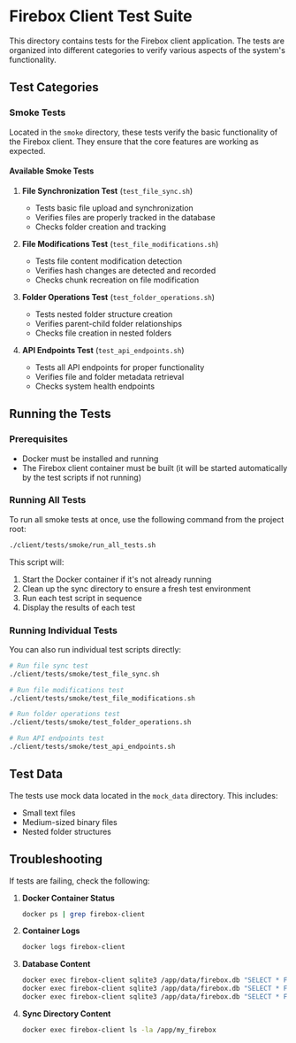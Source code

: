 # Firebox Client Test Suite

This directory contains tests for the Firebox client application. The tests are organized into different categories to verify various aspects of the system's functionality.

## Test Categories

### Smoke Tests

Located in the `smoke` directory, these tests verify the basic functionality of the Firebox client. They ensure that the core features are working as expected.

#### Available Smoke Tests

1. **File Synchronization Test** (`test_file_sync.sh`)
   - Tests basic file upload and synchronization
   - Verifies files are properly tracked in the database
   - Checks folder creation and tracking

2. **File Modifications Test** (`test_file_modifications.sh`)
   - Tests file content modification detection
   - Verifies hash changes are detected and recorded
   - Checks chunk recreation on file modification

3. **Folder Operations Test** (`test_folder_operations.sh`)
   - Tests nested folder structure creation
   - Verifies parent-child folder relationships
   - Checks file creation in nested folders

4. **API Endpoints Test** (`test_api_endpoints.sh`)
   - Tests all API endpoints for proper functionality
   - Verifies file and folder metadata retrieval
   - Checks system health endpoints

## Running the Tests

### Prerequisites

- Docker must be installed and running
- The Firebox client container must be built (it will be started automatically by the test scripts if not running)

### Running All Tests

To run all smoke tests at once, use the following command from the project root:

```bash
./client/tests/smoke/run_all_tests.sh
```

This script will:
1. Start the Docker container if it's not already running
2. Clean up the sync directory to ensure a fresh test environment
3. Run each test script in sequence
4. Display the results of each test

### Running Individual Tests

You can also run individual test scripts directly:

```bash
# Run file sync test
./client/tests/smoke/test_file_sync.sh

# Run file modifications test
./client/tests/smoke/test_file_modifications.sh

# Run folder operations test
./client/tests/smoke/test_folder_operations.sh

# Run API endpoints test
./client/tests/smoke/test_api_endpoints.sh
```

## Test Data

The tests use mock data located in the `mock_data` directory. This includes:
- Small text files
- Medium-sized binary files
- Nested folder structures

## Troubleshooting

If tests are failing, check the following:

1. **Docker Container Status**
   ```bash
   docker ps | grep firebox-client
   ```

2. **Container Logs**
   ```bash
   docker logs firebox-client
   ```

3. **Database Content**
   ```bash
   docker exec firebox-client sqlite3 /app/data/firebox.db "SELECT * FROM folders;"
   docker exec firebox-client sqlite3 /app/data/firebox.db "SELECT * FROM files_metadata;"
   docker exec firebox-client sqlite3 /app/data/firebox.db "SELECT * FROM chunks;"
   ```

4. **Sync Directory Content**
   ```bash
   docker exec firebox-client ls -la /app/my_firebox
   ```
